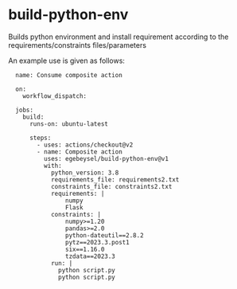 # build-python-env
Builds python environment and install requirement according to the requirements/constraints files/parameters

An example use is given as follows:
```
  name: Consume composite action

  on:
    workflow_dispatch:
  
  jobs:
    build:
      runs-on: ubuntu-latest
  
      steps:
        - uses: actions/checkout@v2
        - name: Composite action
          uses: egebeysel/build-python-env@v1
          with:
            python_version: 3.8
            requirements_file: requirements2.txt
            constraints_file: constraints2.txt
            requirements: |
                numpy
                Flask
            constraints: |
                numpy>=1.20
                pandas>=2.0
                python-dateutil==2.8.2
                pytz==2023.3.post1
                six==1.16.0
                tzdata==2023.3
            run: |
              python script.py
              python script.py
```

